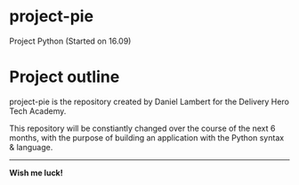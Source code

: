 # project-pie
Project Python (Started on 16.09)

Project outline
===============

project-pie is the repository created by Daniel Lambert for the Delivery Hero Tech Academy.

This repository will be constiantly changed over the course of the next 6 months,
with the purpose of building an application with the Python syntax & language.

---
**Wish me luck!**
